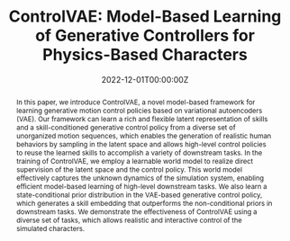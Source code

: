 ---
title: "ControlVAE: Model-Based Learning of Generative Controllers for Physics-Based Characters"

# Authors
# If you created a profile for a user (e.g. the default `admin` user), write the username (folder name) here 
# and it will be replaced with their full name and linked to their profile.
authors:
- admin
- Zhenhua Song
- Baoquan Chen
- Libin Liu

# Author notes (optional)
author_notes:
-
-
- 
- "Corresponding Authors"


date: "2022-12-01T00:00:00Z"
doi: "10.1145/3550454.3555434"

# Schedule page publish date (NOT publication's date).
publishDate: "2022-10-13T00:00:00Z"

# Publication type.
# Legend: 0 = Uncategorized; 1 = Conference paper; 2 = Journal article;
# 3 = Preprint / Working Paper; 4 = Report; 5 = Book; 6 = Book section;
# 7 = Thesis; 8 = Patent
publication_types: ["1"]

# Publication name and optional abbreviated publication name.
publication: In *ACM Transactions on Graphics(Proceedings of SIGGRAPH Asia 2022)*
publication_short: In *SIGGRAPH Asia*

abstract: "In this paper, we introduce ControlVAE, a novel model-based framework
for learning generative motion control policies based on variational autoencoders (VAE). Our framework can learn a rich and flexible latent representation of skills and a skill-conditioned generative control policy from a
diverse set of unorganized motion sequences, which enables the generation
of realistic human behaviors by sampling in the latent space and allows
high-level control policies to reuse the learned skills to accomplish a variety
of downstream tasks. In the training of ControlVAE, we employ a learnable
world model to realize direct supervision of the latent space and the control
policy. This world model effectively captures the unknown dynamics of the
simulation system, enabling efficient model-based learning of high-level
downstream tasks. We also learn a state-conditional prior distribution in the
VAE-based generative control policy, which generates a skill embedding that
outperforms the non-conditional priors in downstream tasks. We demonstrate the effectiveness of ControlVAE using a diverse set of tasks, which
allows realistic and interactive control of the simulated characters.
"

# Summary. An optional shortened abstract.
summary: We introduce ControlVAE, a novel model-based framework for learning generative motion control policies, which learns flexible skill embeddings for motion generation and downstream tasks.

tags: [Physics-based Animation]

# Display this page in the Featured widget?
featured: false

# Custom links (uncomment lines below)
links:
 - name: Video
   url: https://www.youtube.com/watch?v=ELZ7m4rLCgk
 - name: Code
   url: https://github.com/heyuanYao-pku/Control-VAE

url_pdf: 'Control-VAE/static/author_version.pdf'
url_code: ''
url_dataset: ''
url_poster: ''
url_project: 'Control-VAE/'
url_slides: ''
url_source: ''
# url_video:  'https://www.youtube.com/watch?v=ELZ7m4rLCgk'

# Featured image
# To use, add an image named `featured.jpg/png` to your page's folder. 
image:
  #caption: 'Image credit: [**Unsplash**](https://unsplash.com/photos/pLCdAaMFLTE)'
  focal_point: ""
  preview_only: false

# Associated Projects (optional).
#   Associate this publication with one or more of your projects.
#   Simply enter your project's folder or file name without extension.
#   E.g. `internal-project` references `content/project/internal-project/index.md`.
#   Otherwise, set `projects: []`.
#projects:
#- example

# Slides (optional).
#   Associate this publication with Markdown slides.
#   Simply enter your slide deck's filename without extension.
#   E.g. `slides: "example"` references `content/slides/example/index.md`.
#   Otherwise, set `slides: ""`.
#slides: example
---
